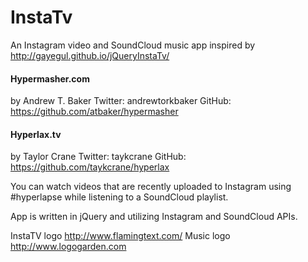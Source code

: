 # InstaTv

An Instagram video and SoundCloud music app inspired by
http://gayegul.github.io/jQueryInstaTv/


#### Hypermasher.com
by
Andrew T. Baker
Twitter: andrewtorkbaker
GitHub: https://github.com/atbaker/hypermasher

#### Hyperlax.tv
by
Taylor Crane
Twitter: taykcrane
GitHub: https://github.com/taykcrane/hyperlax

You can watch videos that are recently uploaded to Instagram using #hyperlapse while listening to a SoundCloud playlist.

App is written in jQuery and utilizing Instagram and SoundCloud APIs.

InstaTV logo http://www.flamingtext.com/
Music logo http://www.logogarden.com
